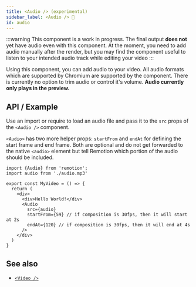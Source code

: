 ```yaml
---
title: <Audio /> (experimental)
sidebar_label: <Audio /> 🚧
id: audio
---
```


:::warning
This component is a work in progress. The final output **does not** yet have audio even with this component. At the moment, you need to add audio manually after the render, but you may find the component useful to listen to your intended audio track while editing your video
:::

Using this component, you can add audio to your video. All audio formats which are supported by Chromium are supported by the component. There is currently no option to trim audio or control it's volume. **Audio currently only plays in the preview.**

## API / Example

Use an import or require to load an audio file and pass it to the `src` props of the `<Audio />` component.

`<Audio>` has two more helper props: `startFrom` and `endAt` for defining the start frame and end frame. Both are optional and do not get forwarded to the native `<audio>` element but tell Remotion which portion of the audio should be included.

```tsx
import {Audio} from 'remotion';
import audio from './audio.mp3'

export const MyVideo = () => {
  return (
    <div>
      <div>Hello World!</div>
      <Audio
        src={audio}
        startFrom={59} // if composition is 30fps, then it will start at 2s
        endAt={120} // if composition is 30fps, then it will end at 4s
      />
    </div>
  )
}
```

## See also

- [`<Video />`](/docs/video)
